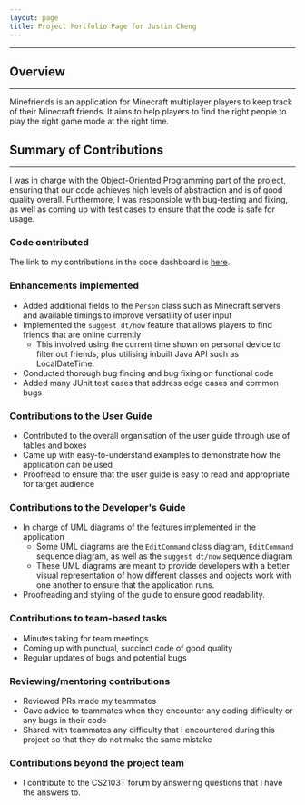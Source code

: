 ```yaml
---
layout: page
title: Project Portfolio Page for Justin Cheng
---
```


---
## Overview

---
Minefriends is an application for Minecraft multiplayer players to keep track of their Minecraft friends. It aims to help players to find the right people to play the right game mode at the right time.

## Summary of Contributions

---
I was in charge with the Object-Oriented Programming part of the project, ensuring that our code achieves high levels of abstraction and is of good quality overall. Furthermore,
I was responsible with bug-testing and fixing, as well as coming up with test cases to ensure that the code is safe for usage.

### Code contributed

The link to my contributions in the code dashboard is [here](https://nus-cs2103-ay2223s1.github.io/tp-dashboard/?search=chustinjeng&breakdown=true).

### Enhancements implemented

- Added additional fields to the `Person` class such as Minecraft servers and available timings to improve versatility of user input
- Implemented the `suggest dt/now` feature that allows players to find friends that are online currently
  - This involved using the current time shown on personal device to filter out friends, plus utilising inbuilt Java API such as LocalDateTime.
- Conducted thorough bug finding and bug fixing on functional code
- Added many JUnit test cases that address edge cases and common bugs

### Contributions to the User Guide

- Contributed to the overall organisation of the user guide through use of tables and boxes
- Came up with easy-to-understand examples to demonstrate how the application can be used
- Proofread to ensure that the user guide is easy to read and appropriate for target audience

### Contributions to the Developer's Guide

- In charge of UML diagrams of the features implemented in the application
  - Some UML diagrams are the `EditCommand` class diagram, `EditCommand` sequence diagram, as well as the `suggest dt/now` sequence diagram
  - These UML diagrams are meant to provide developers with a better visual representation of how different classes and objects work with one another to ensure that the application runs.
- Proofreading and styling of the guide to ensure good readability.

### Contributions to team-based tasks

- Minutes taking for team meetings
- Coming up with punctual, succinct code of good quality
- Regular updates of bugs and potential bugs

### Reviewing/mentoring contributions

- Reviewed PRs made my teammates
- Gave advice to teammates when they encounter any coding difficulty or any bugs in their code
- Shared with teammates any difficulty that I encountered during this project so that they do not make the same mistake

### Contributions beyond the project team

- I contribute to the CS2103T forum by answering questions that I have the answers to.
